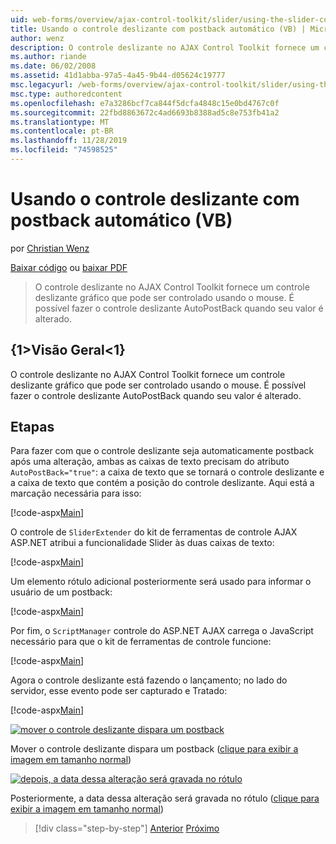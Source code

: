 ```yaml
---
uid: web-forms/overview/ajax-control-toolkit/slider/using-the-slider-control-with-auto-postback-vb
title: Usando o controle deslizante com postback automático (VB) | Microsoft Docs
author: wenz
description: O controle deslizante no AJAX Control Toolkit fornece um controle deslizante gráfico que pode ser controlado usando o mouse. É possível fazer com que o controle deslizante autolance...
ms.author: riande
ms.date: 06/02/2008
ms.assetid: 41d1abba-97a5-4a45-9b44-d05624c19777
msc.legacyurl: /web-forms/overview/ajax-control-toolkit/slider/using-the-slider-control-with-auto-postback-vb
msc.type: authoredcontent
ms.openlocfilehash: e7a3286bcf7ca844f5dcfa4848c15e0bd4767c0f
ms.sourcegitcommit: 22fbd8863672c4ad6693b8388ad5c8e753fb41a2
ms.translationtype: MT
ms.contentlocale: pt-BR
ms.lasthandoff: 11/28/2019
ms.locfileid: "74598525"
---
```

# <a name="using-the-slider-control-with-auto-postback-vb"></a>Usando o controle deslizante com postback automático (VB)

por [Christian Wenz](https://github.com/wenz)

[Baixar código](https://download.microsoft.com/download/9/3/f/93f8daea-bebd-4821-833b-95205389c7d0/Slider1.vb.zip) ou [baixar PDF](https://download.microsoft.com/download/b/6/a/b6ae89ee-df69-4c87-9bfb-ad1eb2b23373/slider1VB.pdf)

> O controle deslizante no AJAX Control Toolkit fornece um controle deslizante gráfico que pode ser controlado usando o mouse. É possível fazer o controle deslizante AutoPostBack quando seu valor é alterado.

## <a name="overview"></a>{1&gt;Visão Geral&lt;1}

O controle deslizante no AJAX Control Toolkit fornece um controle deslizante gráfico que pode ser controlado usando o mouse. É possível fazer o controle deslizante AutoPostBack quando seu valor é alterado.

## <a name="steps"></a>Etapas

Para fazer com que o controle deslizante seja automaticamente postback após uma alteração, ambas as caixas de texto precisam do atributo `AutoPostBack="true"`: a caixa de texto que se tornará o controle deslizante e a caixa de texto que contém a posição do controle deslizante. Aqui está a marcação necessária para isso:

[!code-aspx[Main](using-the-slider-control-with-auto-postback-vb/samples/sample1.aspx)]

O controle de `SliderExtender` do kit de ferramentas de controle AJAX ASP.NET atribui a funcionalidade Slider às duas caixas de texto:

[!code-aspx[Main](using-the-slider-control-with-auto-postback-vb/samples/sample2.aspx)]

Um elemento rótulo adicional posteriormente será usado para informar o usuário de um postback:

[!code-aspx[Main](using-the-slider-control-with-auto-postback-vb/samples/sample3.aspx)]

Por fim, o `ScriptManager` controle do ASP.NET AJAX carrega o JavaScript necessário para que o kit de ferramentas de controle funcione:

[!code-aspx[Main](using-the-slider-control-with-auto-postback-vb/samples/sample4.aspx)]

Agora o controle deslizante está fazendo o lançamento; no lado do servidor, esse evento pode ser capturado e Tratado:

[!code-aspx[Main](using-the-slider-control-with-auto-postback-vb/samples/sample5.aspx)]

[![mover o controle deslizante dispara um postback](using-the-slider-control-with-auto-postback-vb/_static/image2.png)](using-the-slider-control-with-auto-postback-vb/_static/image1.png)

Mover o controle deslizante dispara um postback ([clique para exibir a imagem em tamanho normal](using-the-slider-control-with-auto-postback-vb/_static/image3.png))

[![depois, a data dessa alteração será gravada no rótulo](using-the-slider-control-with-auto-postback-vb/_static/image5.png)](using-the-slider-control-with-auto-postback-vb/_static/image4.png)

Posteriormente, a data dessa alteração será gravada no rótulo ([clique para exibir a imagem em tamanho normal](using-the-slider-control-with-auto-postback-vb/_static/image6.png))

> [!div class="step-by-step"]
> [Anterior](databinding-the-slider-control-cs.md)
> [Próximo](databinding-the-slider-control-vb.md)
